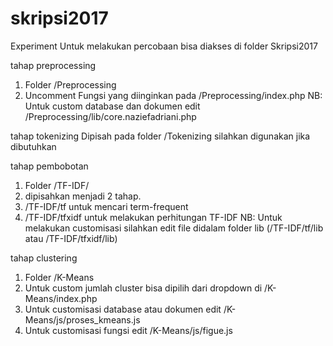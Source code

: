 # skripsi2017
Experiment
Untuk melakukan percobaan bisa diakses di folder Skripsi2017

tahap preprocessing
1. Folder /Preprocessing
2. Uncomment Fungsi yang diinginkan pada /Preprocessing/index.php
NB: Untuk custom database dan dokumen edit /Preprocessing/lib/core.naziefadriani.php

tahap tokenizing
Dipisah pada folder /Tokenizing silahkan digunakan jika dibutuhkan

tahap pembobotan
1. Folder /TF-IDF/
2. dipisahkan menjadi 2 tahap.
3. /TF-IDF/tf untuk mencari term-frequent
4. /TF-IDF/tfxidf untuk melakukan perhitungan TF-IDF
NB: Untuk melakukan customisasi silahkan edit file didalam folder lib (/TF-IDF/tf/lib atau /TF-IDF/tfxidf/lib)

tahap clustering
1. Folder /K-Means
2. Untuk custom jumlah cluster bisa dipilih dari dropdown di /K-Means/index.php
3. Untuk customisasi database atau dokumen edit /K-Means/js/proses_kmeans.js
4. Untuk customisasi fungsi edit /K-Means/js/figue.js
